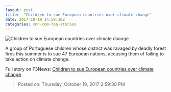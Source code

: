 ```yaml
---
layout: post
title:  "Children to sue European countries over climate change"
date: 2017-10-19 14:59:30Z
categories: cnn-com-top-stories
---
```


![Children to sue European countries over climate change](http://cdn.cnn.com/cnnnext/dam/assets/170618083539-01-portugal-wirldfire-0618-super-tease.jpg)

A group of Portuguese children whose district was ravaged by deadly forest fires this summer is to sue 47 European nations, accusing them of failing to take action on climate change.


Full story on F3News: [Children to sue European countries over climate change](http://www.f3nws.com/n/yXgsdE)

> Posted on: Thursday, October 19, 2017 2:59:30 PM
